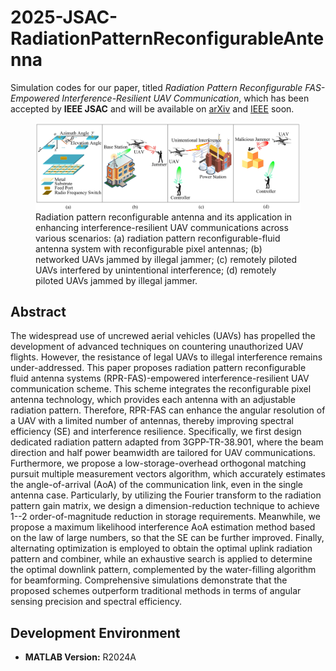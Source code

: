 # 2025-JSAC-RadiationPatternReconfigurableAntenna

Simulation codes for our paper, titled *Radiation Pattern Reconfigurable FAS-Empowered Interference-Resilient UAV Communication*, which has been accepted by **IEEE JSAC** and will be available on [arXiv](https://arxiv.org/) and [IEEE](https://ieeexplore.ieee.org/Xplore/home.jsp) soon.

<figure>
    <img src="./Scene.jpg" alt="场景描述">
    <figcaption>Radiation pattern reconfigurable antenna and its application in enhancing interference-resilient UAV communications across various scenarios:
	(a) radiation pattern reconfigurable-fluid antenna system with reconfigurable pixel antennas;
	(b) networked UAVs jammed by illegal jammer;
	(c) remotely piloted UAVs interfered by unintentional interference;
	(d) remotely piloted UAVs jammed by illegal jammer.
    </figcaption>
</figure>


## Abstract
The widespread use of uncrewed aerial vehicles (UAVs) has propelled the development of advanced techniques on countering unauthorized UAV flights. 
However, the resistance of legal UAVs to illegal interference remains under-addressed. 
This paper proposes radiation pattern reconfigurable fluid antenna systems (RPR-FAS)-empowered interference-resilient UAV communication scheme.
This scheme integrates the reconfigurable pixel antenna technology, which provides each antenna with an adjustable radiation pattern.
Therefore, RPR-FAS can enhance the angular resolution of a UAV with a limited number of antennas, thereby improving spectral efficiency (SE) and interference resilience.
Specifically, we first design dedicated radiation pattern adapted from 3GPP-TR-38.901, where the beam direction and half power beamwidth are tailored for UAV communications.
Furthermore, we propose a low-storage-overhead orthogonal matching pursuit multiple measurement vectors algorithm, which accurately estimates the angle-of-arrival (AoA) of the communication link, even in the single antenna case. 
Particularly, by utilizing the Fourier transform to the radiation pattern gain matrix, we design a dimension-reduction technique to achieve 1--2 order-of-magnitude reduction in storage requirements.
Meanwhile, we propose a maximum likelihood interference AoA estimation method based on the law of large numbers, so that the SE can be further improved.
Finally, alternating optimization is employed to obtain the optimal uplink radiation pattern and combiner, while an exhaustive search is applied to determine the optimal downlink pattern, complemented by the water-filling algorithm for beamforming.
Comprehensive simulations demonstrate that the proposed schemes outperform traditional methods in terms of angular sensing precision and spectral efficiency.

## Development Environment
- **MATLAB Version:** R2024A
